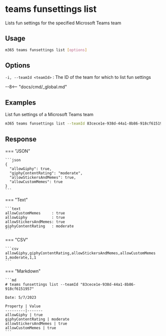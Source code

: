 # teams funsettings list

Lists fun settings for the specified Microsoft Teams team

## Usage

```sh
m365 teams funsettings list [options]
```

## Options

`-i, --teamId <teamId>`
: The ID of the team for which to list fun settings

--8<-- "docs/cmd/_global.md"

## Examples

List fun settings of a Microsoft Teams team

```sh
m365 teams funsettings list --teamId 83cece1e-938d-44a1-8b86-918cf6151957
```

## Response

=== "JSON"

    ```json
    {
      "allowGiphy": true,
      "giphyContentRating": "moderate",
      "allowStickersAndMemes": true,
      "allowCustomMemes": true
    }
    ```

=== "Text"

    ```text
    allowCustomMemes     : true
    allowGiphy           : true
    allowStickersAndMemes: true
    giphyContentRating   : moderate
    ```

=== "CSV"

    ```csv
    allowGiphy,giphyContentRating,allowStickersAndMemes,allowCustomMemes
    1,moderate,1,1
    ```

=== "Markdown"

    ```md
    # teams funsettings list --teamId "83cece1e-938d-44a1-8b86-918cf6151957"

    Date: 5/7/2023

    Property | Value
    ---------|-------
    allowGiphy | true
    giphyContentRating | moderate
    allowStickersAndMemes | true
    allowCustomMemes | true
    ```
